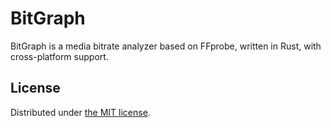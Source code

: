 # BitGraph

BitGraph is a media bitrate analyzer based on FFprobe,
written in Rust, with cross-platform support.

## License

Distributed under [the MIT license](./LICENSE).
